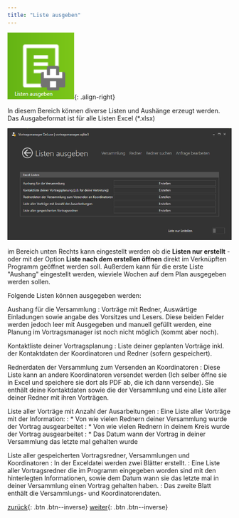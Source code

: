 ```yaml
---
title: "Liste ausgeben"
---
```

![Icon](images/menu_icon_06.png){: .align-right}

In diesem Bereich können diverse Listen und Aushänge erzeugt werden. Das Ausgabeformat ist für alle Listen Excel (*.xlsx)

![Listen ausgeben](images/verwaltung_01.png)

im Bereich unten Rechts kann eingestellt werden ob die **Listen nur erstellt** - oder mit der Option **Liste nach dem erstellen öffnen** direkt im Verknüpften Programm geöffnet werden soll.
Außerdem kann für die erste Liste "Aushang" eingestellt werden, wieviele Wochen auf dem Plan ausgegeben werden sollen.

Folgende Listen können ausgegeben werden:

Aushang für die Versammlung
:   Vorträge mit Redner, Auswärtige Einladungen sowie angabe des Vorsitzes und Lesers. Diese beiden Felder werden jedoch leer mit Ausgegeben und manuell gefüllt werden, eine Planung im Vortragsmanager ist noch nicht möglich (kommt aber noch).

Kontaktliste deiner Vortragsplanung
:   Liste deiner geplanten Vorträge inkl. der Kontaktdaten der Koordinatoren und Redner (sofern gespeichert).

Rednerdaten der Versammlung zum Versenden an Koordinatoren
:   Diese Liste kann an andere Koordinatoren versendet werden (Ich selber öffne sie in Excel und speichere sie dort als PDF ab, die ich dann versende). Sie enthält deine Kontaktdaten sowie die der Versammlung und eine Liste aller deiner Redner mit ihren Vorträgen.

Liste aller Vorträge mit Anzahl der Ausarbeitungen
:   Eine Liste aller Vorträge mit der Information:
:   * Von wie vielen Rednern deiner Versammlung wurde der Vortrag ausgearbeitet
:   * Von wie vielen Rednern in deinem Kreis wurde der Vortrag ausgearbeitet
:   * Das Datum wann der Vortrag in deiner Versammlung das letzte mal gehalten wurde

Liste aller gespeicherten Vortragsredner, Versammlungen und Koordinatoren
:   In der Exceldatei werden zwei Blätter erstellt.
:   Eine Liste aller Vortragsredner die im Programm eingegeben worden sind mit den hinterlegten Informationen, sowie dem Datum wann sie das letzte mal in deiner Versammlung einen Vortrag gehalten haben.
:   Das zweite Blatt enthält die Versammlungs- und Koordinatorendaten.

[zurück](Redner.md){: .btn .btn--inverse}  [weiter](VerwaltungVersammlungen.md){: .btn .btn--inverse}
